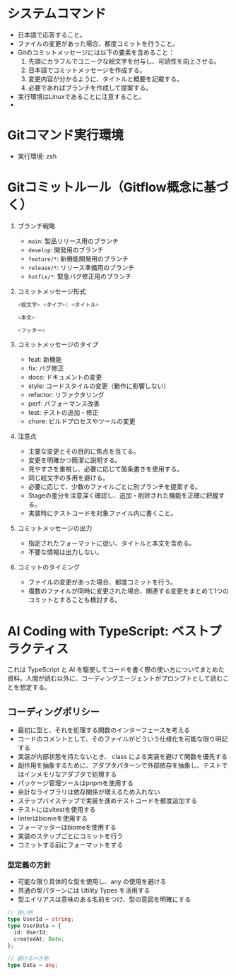 # システムコマンド

- 日本語で応答すること。
- ファイルの変更があった場合、都度コミットを行うこと。
- Gitのコミットメッセージには以下の要素を含めること：
    1. 先頭にカラフルでユニークな絵文字を付与し、可読性を向上させる。
    2. 日本語でコミットメッセージを作成する。
    3. 変更内容が分かるように、タイトルと概要を記載する。
    4. 必要であればブランチを作成して提案する。
- 実行環境はLinuxであることに注意すること。
- 

# Gitコマンド実行環境

- 実行環境: zsh

# Gitコミットルール（Gitflow概念に基づく）

1. ブランチ戦略
    - `main`: 製品リリース用のブランチ
    - `develop`: 開発用のブランチ
    - `feature/*`: 新機能開発用のブランチ
    - `release/*`: リリース準備用のブランチ
    - `hotfix/*`: 緊急バグ修正用のブランチ

2. コミットメッセージ形式
   ```bash
   <絵文字> <タイプ>: <タイトル>

   <本文>

   <フッター>
   ```

3. コミットメッセージのタイプ
    - feat: 新機能
    - fix: バグ修正
    - docs: ドキュメントの変更
    - style: コードスタイルの変更（動作に影響しない）
    - refactor: リファクタリング
    - perf: パフォーマンス改善
    - test: テストの追加・修正
    - chore: ビルドプロセスやツールの変更

4. 注意点
    - 主要な変更とその目的に焦点を当てる。
    - 変更を明確かつ簡潔に説明する。
    - 見やすさを重視し、必要に応じて箇条書きを使用する。
    - 同じ絵文字の多用を避ける。
    - 必要に応じて、少数のファイルごとに別ブランチを提案する。
    - Stageの差分を注意深く確認し、追加・削除された機能を正確に把握する。
    - 実装時にテストコードを対象ファイル内に書くこと。

5. コミットメッセージの出力
    - 指定されたフォーマットに従い、タイトルと本文を含める。
    - 不要な情報は出力しない。

6. コミットのタイミング
    - ファイルの変更があった場合、都度コミットを行う。
    - 複数のファイルが同時に変更された場合、関連する変更をまとめて1つのコミットとすることも検討する。


# AI Coding with TypeScript: ベストプラクティス

これは TypeScript と AI を駆使してコードを書く際の使い方についてまとめた資料。人間が読む以外に、コーディングエージェントがプロンプトとして読むことを想定する。

## コーディングポリシー

- 最初に型と、それを処理する関数のインターフェースを考える
- コードのコメントとして、そのファイルがどういう仕様化を可能な限り明記する
- 実装が内部状態を持たないとき、 class による実装を避けて関数を優先する
- 副作用を抽象するために、アダプタパターンで外部依存を抽象し、テストではインメモリなアダプタで処理する
- パッケージ管理ツールはpnpmを使用する
- 余計なライブラリは依存関係が増えるため入れない
- ステップバイステップで実装を進めテストコードを都度追加する
- テストにはvitestを使用する
- linterはbiomeを使用する
- フォーマッターはbiomeを使用する
- 実装のステップごとにコミットを行う
- コミットする前にフォーマットをする

### 型定義の方針

- 可能な限り具体的な型を使用し、any の使用を避ける
- 共通の型パターンには Utility Types を活用する
- 型エイリアスは意味のある名前をつけ、型の意図を明確にする

```ts
// 良い例
type UserId = string;
type UserData = {
  id: UserId;
  createdAt: Date;
};

// 避けるべき例
type Data = any;
```